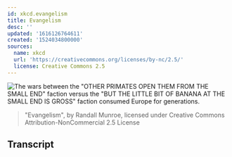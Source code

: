 ```yaml
---
id: xkcd.evangelism
title: Evangelism
desc: ''
updated: '1616126764611'
created: '1524034800000'
sources:
  name: xkcd
  url: 'https://creativecommons.org/licenses/by-nc/2.5/'
  license: Creative Commons 2.5
---
```

![The wars between the "OTHER PRIMATES OPEN THEM FROM THE SMALL END" faction versus the "BUT THE LITTLE BIT OF BANANA AT THE SMALL END IS GROSS" faction consumed Europe for generations.](https://imgs.xkcd.com/comics/evangelism.png)
> "Evangelism", by Randall Munroe, licensed under Creative Commons Attribution-NonCommercial 2.5 License

## Transcript
